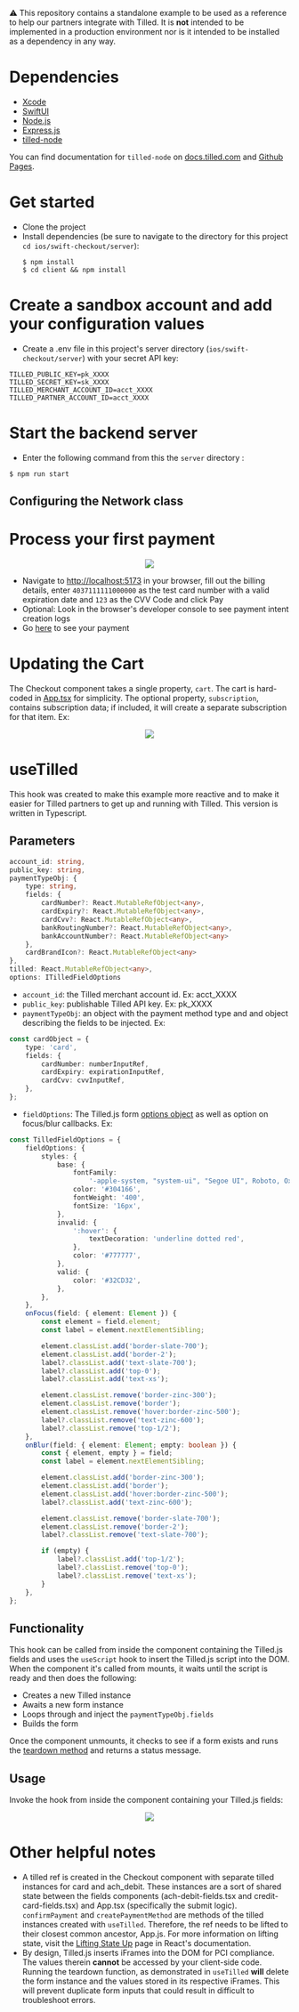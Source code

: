 :warning: This repository contains a standalone example to be used as a reference to help our partners integrate with Tilled. It is **not** intended to be implemented in a production environment nor is it intended to be installed as a dependency in any way.

# Dependencies

- [Xcode](https://developer.apple.com/xcode/)
- [SwiftUI](https://developer.apple.com/xcode/swiftui/)
- [Node.js](https://nodejs.org)
- [Express.js](https://expressjs.com/)
- [tilled-node](https://www.npmjs.com/package/tilled-node)

You can find documentation for `tilled-node` on
[docs.tilled.com](https://docs.tilled.com/resources/sdks/tilled-node/) and
[Github Pages](https://gettilled.github.io/tilled-node/).

# Get started

- Clone the project
- Install dependencies (be sure to navigate to the directory for this project
  `cd ios/swift-checkout/server`):
  ```
  $ npm install
  $ cd client && npm install
  ```

# Create a sandbox account and add your configuration values

- Create a .env file in this project's server directory (`ios/swift-checkout/server`)
  with your secret API key:

```
TILLED_PUBLIC_KEY=pk_XXXX
TILLED_SECRET_KEY=sk_XXXX
TILLED_MERCHANT_ACCOUNT_ID=acct_XXXX
TILLED_PARTNER_ACCOUNT_ID=acct_XXXX
```

# Start the backend server

- Enter the following command from this the `server` directory :

```
$ npm run start
```

## Configuring the Network class

# Process your first payment

<p align="center">
  <img src="./assets/react-ts-checkout.png" />
</p>

- Navigate to [http://localhost:5173](http://localhost:5173) in your browser,
  fill out the billing details, enter `4037111111000000` as the test card
  number with a valid expiration date and `123` as the CVV Code and click Pay
- Optional: Look in the browser's developer console to see payment intent
  creation logs
- Go [here](https://sandbox-app.tilled.com/payments) to see your payment

# Updating the Cart

The Checkout component takes a single property, `cart`. The cart is hard-coded
in
[App.tsx](https://github.com/gettilled/tilled-example-monorepo/blob/react-ts-checkout/react-ts-checkout/client/src/App.tsx)
for simplicity. The optional property, `subscription`, contains subscription
data; if included, it will create a separate subscription for that item. Ex:

<p align="center">
  <img src="./assets/cart.png" />
</p>

# useTilled

This hook was created to make this example more reactive and to make it easier
for Tilled partners to get up and running with Tilled. This version is written
in Typescript.

## Parameters

```typescript
account_id: string,
public_key: string,
paymentTypeObj: {
    type: string,
    fields: {
        cardNumber?: React.MutableRefObject<any>,
        cardExpiry?: React.MutableRefObject<any>,
        cardCvv?: React.MutableRefObject<any>,
        bankRoutingNumber?: React.MutableRefObject<any>,
        bankAccountNumber?: React.MutableRefObject<any>
    },
    cardBrandIcon?: React.MutableRefObject<any>
},
tilled: React.MutableRefObject<any>,
options: ITilledFieldOptions
```

- `account_id`: the Tilled merchant account id. Ex: acct_XXXX
- `public_key`: publishable Tilled API key. Ex: pk_XXXX
- `paymentTypeObj`: an object with the payment method type and and object
  describing the fields to be injected. Ex:

```typescript
const cardObject = {
	type: 'card',
	fields: {
		cardNumber: numberInputRef,
		cardExpiry: expirationInputRef,
		cardCvv: cvvInputRef,
	},
};
```

- `fieldOptions`: The Tilled.js form
  [options object](https://docs.tilled.com/tilledjs/#formcreatefieldformfieldtype-options-formfield)
  as well as option on focus/blur callbacks. Ex:

```typescript
const TilledFieldOptions = {
	fieldOptions: {
		styles: {
			base: {
				fontFamily:
					'-apple-system, "system-ui", "Segoe UI", Roboto, Oxygen, Ubuntu, Cantarell, "Fira Sans", "Droid Sans", "Helvetica Neue", sans-serif',
				color: '#304166',
				fontWeight: '400',
				fontSize: '16px',
			},
			invalid: {
				':hover': {
					textDecoration: 'underline dotted red',
				},
				color: '#777777',
			},
			valid: {
				color: '#32CD32',
			},
		},
	},
	onFocus(field: { element: Element }) {
		const element = field.element;
		const label = element.nextElementSibling;

		element.classList.add('border-slate-700');
		element.classList.add('border-2');
		label?.classList.add('text-slate-700');
		label?.classList.add('top-0');
		label?.classList.add('text-xs');

		element.classList.remove('border-zinc-300');
		element.classList.remove('border');
		element.classList.remove('hover:border-zinc-500');
		label?.classList.remove('text-zinc-600');
		label?.classList.remove('top-1/2');
	},
	onBlur(field: { element: Element; empty: boolean }) {
		const { element, empty } = field;
		const label = element.nextElementSibling;

		element.classList.add('border-zinc-300');
		element.classList.add('border');
		element.classList.add('hover:border-zinc-500');
		label?.classList.add('text-zinc-600');

		element.classList.remove('border-slate-700');
		element.classList.remove('border-2');
		label?.classList.remove('text-slate-700');

		if (empty) {
			label?.classList.add('top-1/2');
			label?.classList.remove('top-0');
			label?.classList.remove('text-xs');
		}
	},
};
```

## Functionality

This hook can be called from inside the component containing the Tilled.js
fields and uses the `useScript` hook to insert the Tilled.js script into the
DOM. When the component it's called from mounts, it waits until the script is
ready and then does the following:

- Creates a new Tilled instance
- Awaits a new form instance
- Loops through and inject the `paymentTypeObj.fields`
- Builds the form

Once the component unmounts, it checks to see if a form exists and runs the
[teardown method](https://docs.tilled.com/tilledjs/#formteardownhandler-promiseboolean--void)
and returns a status message.

## Usage

Invoke the hook from inside the component containing your Tilled.js fields:

<p align="center">
  <img src="./assets/creditcard-component.png" />
</p>

# Other helpful notes

- A tilled ref is created in the Checkout component with separate tilled
  instances for card and ach_debit. These instances are a sort of shared state
  between the fields components (ach-debit-fields.tsx and
  credit-card-fields.tsx) and App.tsx (specifically the submit logic).
  `confirmPayment` and `createPaymentMethod` are methods of the tilled
  instances created with `useTilled`. Therefore, the ref needs to be lifted to
  their closest common ancestor, App.js. For more information on lifting
  state, visit the
  [Lifting State Up](https://reactjs.org/docs/lifting-state-up.html) page in
  React's documentation.
- By design, Tilled.js inserts iFrames into the DOM for PCI compliance. The
  values therein **cannot** be accessed by your client-side code. Running the
  teardown function, as demonstrated in `useTilled` **will** delete the form
  instance and the values stored in its respective iFrames. This will prevent
  duplicate form inputs that could result in difficult to troubleshoot errors.
